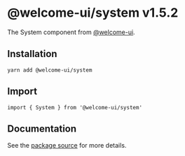 # @welcome-ui/system v1.5.2

The System component from [@welcome-ui](http://welcome-ui.com).

## Installation

    yarn add @welcome-ui/system

## Import

    import { System } from '@welcome-ui/system'

## Documentation

See the  [package source](https://github.com/WTTJ/welcome-ui/tree/v1.5.2/packages/System) for more details.
